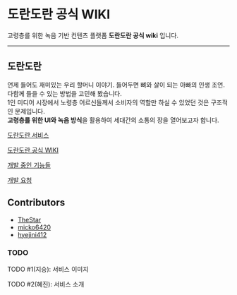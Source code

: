 # 도란도란 공식 WIKI
고령층를 위한 녹음 기반 컨텐츠 플랫폼 __도란도란 공식 wiki__ 입니다. 

* * *

## 도란도란

언제 들어도 재미있는 우리 할머니 이야기. 들어두면 뼈와 살이 되는 아빠의 인생 조언.  
다함께 들을 수 있는 방법을 고민해 봤습니다.  
1인 미디어 시장에서 노령층 어르신들께서 소비자의 역할만 하실 수 있었던 것은 구조적인 문제입니다.  
**고령층를 위한 UI와 녹음 방식**을 활용하여 세대간의 소통의 장을 열어보고자 합니다.  

[도란도란 서비스](doran/architecture/index.md)


[도란도란 공식 WIKI](https://sk-and-mc.gitbook.io/dorandoran/)



[개발 중인 기능들](https://github.com/dorandoran-kr/dorandoran-wiki/projects)

[개발 요청](https://github.com/dorandoran-kr/dorandoran-wiki/issues)


## Contributors 
- [TheStar](https://github.com/TheStarkor)
- [micko6420](https://github.com/micko6420)
- [hyejini412](https://github.com/hyejini412)

### TODO
TODO #1(지승): 서비스 이미지

TODO #2(혜진): 서비스 소개